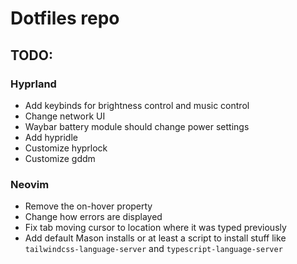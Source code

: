 # Dotfiles repo

## TODO:

### Hyprland

- Add keybinds for brightness control and music control
- Change network UI
- Waybar battery module should change power settings
- Add hypridle
- Customize hyprlock
- Customize gddm

### Neovim

- Remove the on-hover property
- Change how errors are displayed
- Fix tab moving cursor to location where it was typed previously
- Add default Mason installs or at least a script to install stuff like `tailwindcss-language-server` and `typescript-language-server`
